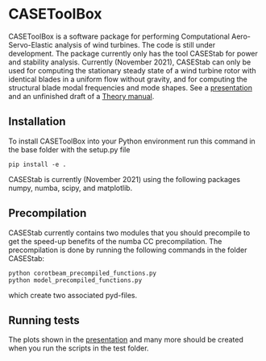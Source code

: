 # CASEToolBox

CASEToolBox is a software package for performing Computational Aero-Servo-Elastic analysis of wind turbines. The code is still under development. The package currently only has the tool CASEStab for power and stability analysis. Currently (November 2021), CASEStab can only be used for computing the stationary steady state of a wind turbine rotor with identical blades in a uniform flow without gravity, and for computing the structural blade modal frequencies and mode shapes. See a [presentation](./CASEStab/docs/CASEStab.pdf) and an unfinished draft of a [Theory manual](./CASEStab/docs/theory_manual.pdf).

## Installation

To install CASEToolBox into your Python environment run this command in the base folder with the setup.py file
```
pip install -e .
```
CASEStab is currently (November 2021) using the following packages numpy, numba, scipy, and matplotlib.

## Precompilation

CASEStab currently contains two modules that you should precompile to get the speed-up benefits of the numba CC precompilation. The precompilation is done by running the following commands in the folder CASEStab:
```
python corotbeam_precompiled_functions.py
python model_precompiled_functions.py
```
which create two associated pyd-files.

## Running tests

The plots shown in the [presentation](./CASEStab/docs/CASEStab.pdf) and many more should be created when you run the scripts in the test folder. 
